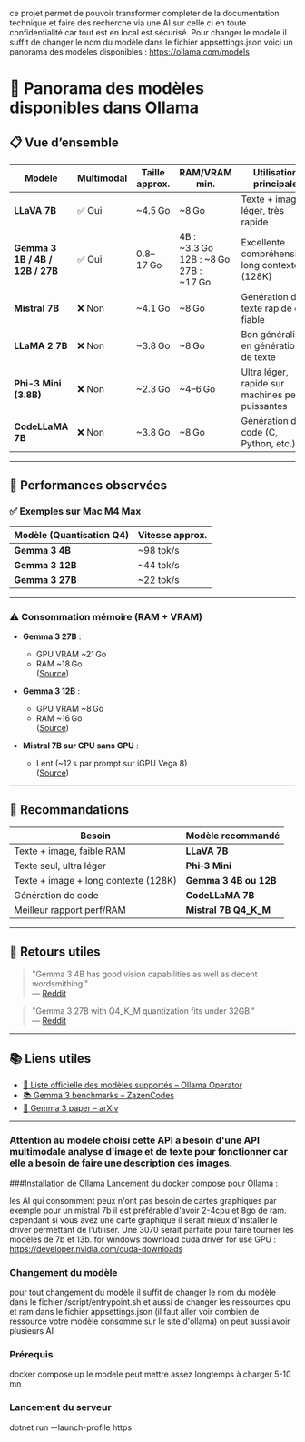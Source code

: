 ﻿ce projet permet de pouvoir transformer completer de la documentation technique et faire des recherche via une AI sur celle ci en toute confidentialité car tout est en local est sécurisé.
Pour changer le modèle il suffit de changer le nom du modèle dans le fichier appsettings.json voici un panorama des modèles disponibles : https://ollama.com/models
# 🧠 Panorama des modèles disponibles dans Ollama

## 📋 Vue d’ensemble

| Modèle                  | Multimodal | Taille approx. | RAM/VRAM min.         | Utilisation principale                              |
|-------------------------|------------|----------------|------------------------|-----------------------------------------------------|
| **LLaVA 7B**            | ✅ Oui     | ~4.5 Go        | ~8 Go                  | Texte + image léger, très rapide                   |
| **Gemma 3 1B / 4B / 12B / 27B** | ✅ Oui | 0.8–17 Go     | 4B : ~3.3 Go<br>12B : ~8 Go<br>27B : ~17 Go | Excellente compréhension, long contexte (128K)     |
| **Mistral 7B**          | ❌ Non     | ~4.1 Go        | ~8 Go                  | Génération de texte rapide et fiable               |
| **LLaMA 2 7B**          | ❌ Non     | ~3.8 Go        | ~8 Go                  | Bon généraliste en génération de texte             |
| **Phi-3 Mini (3.8B)**   | ❌ Non     | ~2.3 Go        | ~4–6 Go                | Ultra léger, rapide sur machines peu puissantes    |
| **CodeLLaMA 7B**        | ❌ Non     | ~3.8 Go        | ~8 Go                  | Génération de code (C, Python, etc.)               |

---

## 🚀 Performances observées

### ✅ Exemples sur Mac M4 Max
| Modèle (Quantisation Q4) | Vitesse approx. |
|--------------------------|-----------------|
| **Gemma 3 4B**           | ~98 tok/s       |
| **Gemma 3 12B**          | ~44 tok/s       |
| **Gemma 3 27B**          | ~22 tok/s       |

---

### ⚠️ Consommation mémoire (RAM + VRAM)

- **Gemma 3 27B** :  
  - GPU VRAM ~21 Go  
  - RAM ~18 Go  
  ([Source](https://github.com/ollama/ollama/issues/9701))

- **Gemma 3 12B** :  
  - GPU VRAM ~8 Go  
  - RAM ~16 Go  
  ([Source](https://www.reddit.com/r/ollama/comments/1jaydvn))

- **Mistral 7B sur CPU sans GPU** :  
  - Lent (~12 s par prompt sur iGPU Vega 8)  
  ([Source](https://www.reddit.com/r/ollama/comments/1jhmldw))

---

## 🧠 Recommandations

| Besoin                                | Modèle recommandé       |
|---------------------------------------|--------------------------|
| Texte + image, faible RAM             | **LLaVA 7B**             |
| Texte seul, ultra léger               | **Phi‑3 Mini**           |
| Texte + image + long contexte (128K) | **Gemma 3 4B ou 12B**    |
| Génération de code                    | **CodeLLaMA 7B**         |
| Meilleur rapport perf/RAM             | **Mistral 7B Q4_K_M**    |

---

## 💬 Retours utiles

> "Gemma 3 4B has good vision capabilities as well as decent wordsmithing."  
> — [Reddit](https://www.reddit.com/r/LocalLLaMA/comments/1jf7tng)

> "Gemma 3 27B with Q4_K_M quantization fits under 32GB."  
> — [Reddit](https://www.reddit.com/r/ollama/comments/1jlqee3)

---

## 📚 Liens utiles

- [📘 Liste officielle des modèles supportés – Ollama Operator](https://ollama-operator.ayaka.io/pages/en/guide/supported-models)
- [📚 Gemma 3 benchmarks – ZazenCodes](https://zazencodes.com/blog/ultimate-gemma3-ollama-guide-testing-1b-4b-12b-27b/)
- [📄 Gemma 3 paper – arXiv](https://arxiv.org/abs/2503.19786)

---
### Attention au modele choisi cette API a besoin d'une API multimodale analyse d'image et de texte pour fonctionner car elle a besoin de faire une description des images.

###Installation de Ollama
Lancement du docker compose pour Ollama  :

les AI qui consomment peux n'ont pas besoin de cartes graphiques par exemple pour un mistral 7b il est préférable d'avoir 2-4cpu et 8go de ram.
cependant si vous avez une carte graphique il serait mieux d'installer le driver permettant de l'utiliser.
Une 3070 serait parfaite pour faire tourner les modèles de 7b et 13b.
for windows download cuda driver for use GPU :  https://developer.nvidia.com/cuda-downloads

### Changement du modèle
pour tout changement du modèle il suffit de changer le nom du modèle dans le fichier /script/entrypoint.sh
et aussi de changer les ressources cpu et ram dans le fichier appsettings.json (il faut aller voir combien de ressource votre modèle consomme sur le site d'ollama)
on peut aussi avoir plusieurs AI
### Prérequis
docker compose up
le modele peut mettre assez longtemps à charger 5-10 mn

### Lancement du serveur
 dotnet run --launch-profile https

